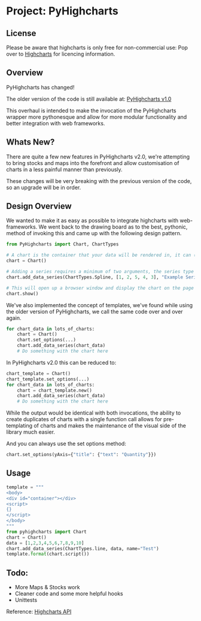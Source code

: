 # Project: PyHighcharts

## License

Please be aware that highcharts is only free for non-commercial use: Pop over to [Highcharts](http://shop.highsoft.com/) for licencing information.

## Overview

PyHighcharts has changed!

The older version of the code is still available at: [PyHighcharts v1.0](https://github.com/fidyeates/PyHighcharts/tree/branch1.0)

This overhaul is intended to make the invocation of the PyHighcharts wrapper more pythonesque and allow for more modular functionality and better integration with web frameworks.

## Whats New?

There are quite a few new features in PyHighcharts v2.0, we're attempting to bring stocks and maps into the forefront and allow customisation of charts in a less painful manner than previously.

These changes will be very breaking with the previous version of the code, so an upgrade will be in order.


## Design Overview

We wanted to make it as easy as possible to integrate highcharts with web-frameworks. We went back to the drawing board as to the best, pythonic, method of invoking this and came up with the following design pattern.

```python
from PyHighcharts import Chart, ChartTypes

# A chart is the container that your data will be rendered in, it can (obviously) support multiple data series within it.
chart = Chart()

# Adding a series requires a minimum of two arguments, the series type and 
chart.add_data_series(ChartTypes.Spline, [1, 2, 5, 4, 3], "Example Series")

# This will open up a browser window and display the chart on the page
chart.show()
```

We've also implemented the concept of templates, we've found while using the older version of PyHighcharts, we call the same code over and over again.

```python
for chart_data in lots_of_charts:
    chart = Chart()
    chart.set_options(...)
    chart.add_data_series(chart_data)
    # Do something with the chart here
```

In PyHighcharts v2.0 this can be reduced to:

```python
chart_template = Chart()
chart_template.set_options(...)
for chart_data in lots_of_charts:
    chart = chart_template.new()
    chart.add_data_series(chart_data)
    # Do something with the chart here
```

While the output would be identical with both invocations, the ability to create duplicates of charts with a single function call allows for pre-templating of charts and makes the maintenance of the visual side of the library much easier.

And you can always use the set options method:

```python
chart.set_options(yAxis={"title": {"text": "Quantity"}})
```

## Usage

```python
template = """
<body>
<div id="container"></div>
<script>
{}
</script>
</body>
"""
from pyhighcharts import Chart
chart = Chart()
data = [1,2,3,4,5,6,7,8,9,10]
chart.add_data_series(ChartTypes.line, data, name="Test")
template.format(chart.script())
```

## Todo:

* More Maps & Stocks work
* Cleaner code and some more helpful hooks
* Unittests

Reference: [Highcharts API](http://api.highcharts.com/highcharts)